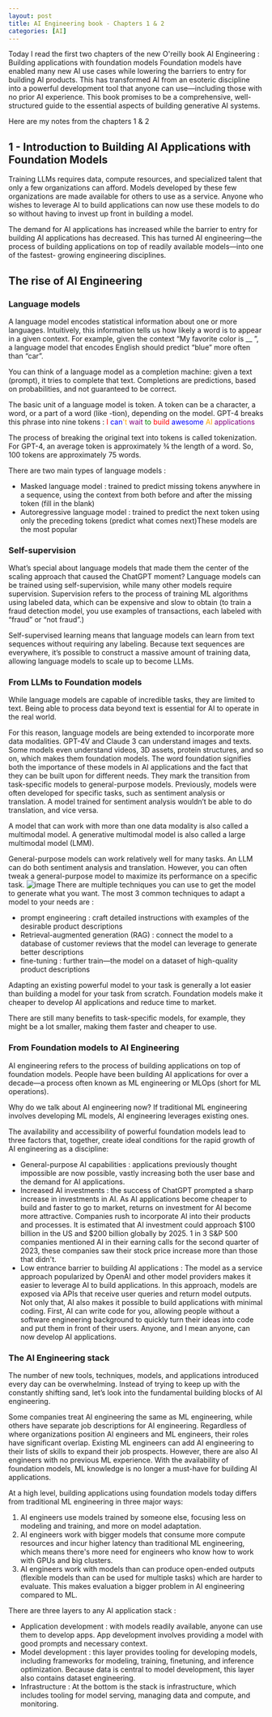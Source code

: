 ```yaml
---
layout: post
title: AI Engineering book - Chapters 1 & 2
categories: [AI]
---
```


Today I read the first two chapters of the new O'reilly book AI Engineering : Building applications with foundation models
Foundation models have enabled many new AI use cases while lowering the barriers to entry for building AI products. 
This has transformed AI from an esoteric discipline into a powerful development tool that anyone can use—including those with no prior AI experience.
This book promises to be a comprehensive, well-structured guide to the essential aspects of building generative AI systems.

Here are my notes from the chapters 1 & 2

## 1 - Introduction to Building AI Applications with Foundation Models

Training LLMs requires data, compute resources, and specialized talent that only a few organizations can afford. Models developed by these few organizations are
made available for others to use as a service. Anyone who wishes to leverage AI to
build applications can now use these models to do so without having to invest up
front in building a model.

The demand for AI applications has increased while the barrier to entry for
building AI applications has decreased. This has turned AI engineering—the process
of building applications on top of readily available models—into one of the fastest-
growing engineering disciplines.

## The rise of AI Engineering

### Language models
A language model encodes statistical information about one or more languages. Intuitively, this information tells us how likely a word is to appear in a given context. For example, given the context “My favorite color is __ ”, a language model that encodes English should predict “blue” more often than “car”.

You can think of a language model as a completion machine: given a text (prompt), it
tries to complete that text. Completions are predictions, based on probabilities, and not guaranteed to be correct.

The basic unit of a language model is token. A token can be a character, a word, or a part of a word (like -tion), depending on the model.
GPT-4 breaks this phrase into nine tokens :
<span style="color:red">I</span> <span style="color:blue">can</span><span style="color:orange">'t</span> <span style="color:purple">wait</span> <span style="color:green">to</span> <span style="color:red">build</span> <span style="color:blue">awesome</span> <span style="color:orange">AI</span> <span style="color:purple">applications</span>

The process of breaking the original text into tokens is called tokenization. For
GPT-4, an average token is approximately ¾ the length of a word. So, 100 tokens are
approximately 75 words.

There are two main types of language models : 
- Masked language model : trained to predict missing tokens anywhere in a sequence, using the context from both before and after the missing token (fill in the blank)
- Autoregressive language model : trained to predict the next token using only the preceding tokens (predict what comes next)These models are the most popular

### Self-supervision

What’s special about language models that made them the center of the scaling approach that caused the ChatGPT moment?
Language models can be trained using self-supervision, while many other models require supervision. Supervision refers to the process of training ML algorithms using labeled data, which can be expensive and slow to obtain (to train a fraud detection model, you use examples of transactions, each labeled with “fraud” or “not fraud”.)

Self-supervised learning means that language models can learn from text sequences without requiring any labeling. Because text sequences are everywhere, it’s possible to construct a massive amount of training data, allowing language models to scale up to become LLMs.

### From LLMs to Foundation models

While language models are capable of incredible tasks, they are limited to text.
Being able to process data beyond text is essential for AI to operate in the real world.

For this reason, language models are being extended to incorporate more data modalities. GPT-4V and Claude 3 can understand images and texts. Some models even understand videos, 3D assets, protein structures, and so on, which makes them foundation models. 
The word foundation signifies both the importance of these models in AI applications and the fact that they can be built upon for different needs. They mark the transition from task-specific models to general-purpose models. Previously, models were often developed for specific tasks, such as sentiment analysis or translation. A model trained for sentiment analysis wouldn’t be able to do translation, and vice versa.

A model that can work with more than one data modality is also called a multimodal model. A generative multimodal model is also called a large multimodal model (LMM).

General-purpose models can work relatively well for many tasks. An LLM can do both sentiment analysis and translation. However, you can often tweak a general-purpose model to maximize its performance on a specific task.
![image](/images/posts/benchmark-tasks.png)
There are multiple techniques you can use to get the model to generate what you want. The most 3 common techniques to adapt a model to your needs are :  
- prompt engineering : craft detailed instructions with examples of the desirable product descriptions
- Retrieval-augmented generation (RAG) : connect the model to a database of customer reviews that the model can leverage to generate better descriptions
- fine-tuning : further train—the model on a dataset of high-quality product descriptions

Adapting an existing powerful model to your task is generally a lot easier than building a model for your task from scratch. Foundation models make it cheaper to develop AI applications and reduce time to market. 

There are still many benefits to task-specific models, for example, they might be a lot smaller, making them faster and cheaper to use.

### From Foundation models to AI Engineering

AI engineering refers to the process of building applications on top of foundation models. People have been building AI applications for over a decade—a process often known as ML engineering or MLOps (short for ML operations). 

Why do we talk about AI engineering now? If traditional ML engineering involves developing ML models, AI engineering leverages existing ones.

The availability and accessibility of powerful foundation models lead to three factors that, together, create ideal conditions for the rapid growth of AI engineering as a discipline:
- General-purpose AI capabilities : applications previously thought impossible are now possible, vastly increasing both the user base and the demand for AI applications.
- Increased AI investments : the success of ChatGPT prompted a sharp increase in investments in AI. As AI applications become cheaper to build and faster to go to market, returns on investment for AI become more attractive. Companies rush to incorporate AI into their products and processes. It is estimated that AI investment could approach $100 billion in the US and $200 billion globally by 2025. 1 in 3 S&P 500 companies mentioned AI in their earning calls for the second quarter of 2023, these companies saw their stock price increase more than those that didn't.
- Low entrance barrier to building AI applications : The model as a service approach popularized by OpenAI and other model providers makes it easier to leverage AI to build applications. In this approach, models are exposed via APIs that receive user queries and return model outputs. Not only that, AI also makes it possible to build applications with minimal coding. First, AI can write code for you, allowing people without a software engineering background to quickly turn their ideas into code and put them in front of their users. Anyone, and I mean anyone, can now develop AI applications.

### The AI Engineering stack

The number of new tools, techniques, models, and applications introduced every day can be overwhelming. Instead of trying to keep up with the constantly shifting sand, let’s look into the fundamental building blocks of AI engineering.

Some companies treat AI engineering the same as ML engineering, while others have separate job descriptions for AI engineering. Regardless of where organizations position AI engineers and ML engineers, their roles have significant overlap. Existing ML engineers can add AI engineering to their lists of skills to expand their job prospects. However, there are also AI engineers with no previous ML experience. With the availability of foundation models, ML knowledge is no longer a must-have for building AI applications.

At a high level, building applications using foundation models today differs from traditional ML engineering in three major ways:
1) AI engineers use models trained by someone else, focusing less on modeling and training, and more on model adaptation.
2) AI engineers work with bigger models that consume more compute resources and incur higher latency than traditional ML engineering, which means there's more need for engineers who know how to work with GPUs and big clusters.
3) AI engineers work with models than can produce open-ended outputs (flexible models than can be used for multiple tasks) which are harder to evaluate. This makes evaluation a bigger problem in AI engineering compared to ML.

There are three layers to any AI application stack :
- Application development : with models readily available, anyone can use them to develop apps. App development involves providing a model with good prompts and necessary context.
- Model development : this layer provides tooling for developing models, including frameworks for modeling, training, finetuning, and inference optimization. Because data is central to model development, this layer also contains dataset engineering.
- Infrastructure : At the bottom is the stack is infrastructure, which includes tooling for model serving, managing data and compute, and monitoring.
